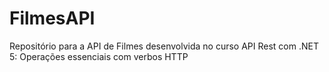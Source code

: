 # FilmesAPI
Repositório para a API de Filmes desenvolvida no curso API Rest com .NET 5: Operações essenciais com verbos HTTP
